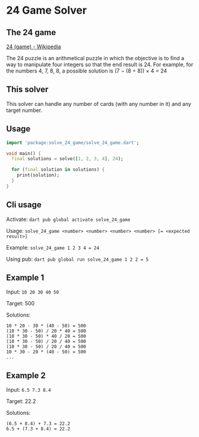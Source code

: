 # 24 Game Solver

## The 24 game

[24 (game) - Wikipedia](https://es.wikipedia.org/wiki/24_(juego_de_cartas))

The 24 puzzle is an arithmetical puzzle in which the objective is to find a way to manipulate four integers so that the end result is 24. For example, for the numbers 4, 7, 8, 8, a possible solution is 
(7 − (8 ÷ 8)) × 4 = 24

## This solver

This solver can handle any number of cards (with any number in it) and any target number.

## Usage
```dart
import 'package:solve_24_game/solve_24_game.dart';

void main() {
  final solutions = solve([1, 2, 3, 4], 24);

  for (final solution in solutions) {
    print(solution);
  }
}
```

## Cli usage

Activate: `dart pub global activate solve_24_game`

Usage: `solve_24_game <number> <number> <number> <number> [= <expected result>]`

Example: `solve_24_game 1 2 3 4 = 24`

Using pub: `dart pub global run solve_24_game 1 2 2 = 5`

## Example 1

Input: `10 20 30 40 50`

Target: 500

Solutions:

```
10 * 20 - 30 * (40 - 50) = 500
(10 * 30 - 50) / 20 * 40 = 500
(10 * 30 - 50) * 40 / 20 = 500
(10 * 30 - 50) / 20 / 40 = 500
(10 * 30 - 50) / 20 / 40 = 500
10 * 30 - 20 * (40 - 50) = 500
...
```

## Example 2

Input: `6.5 7.3 8.4`

Target: 22.2

Solutions:

```
(6.5 + 8.4) + 7.3 = 22.2
6.5 + (7.3 + 8.4) = 22.2
```
